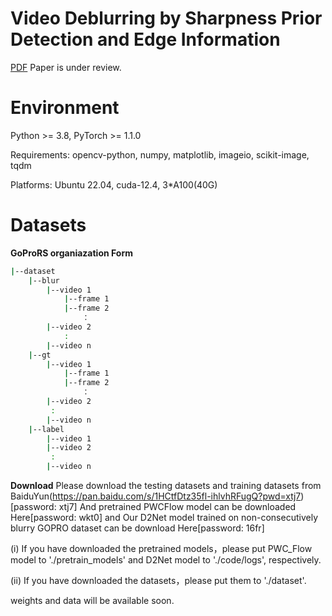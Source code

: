 # Video Deblurring by Sharpness Prior Detection and Edge Information
[PDF](https://arxiv.org/abs/2501.12246)    Paper is under review.

# Environment
Python >= 3.8, PyTorch >= 1.1.0

Requirements: opencv-python, numpy, matplotlib, imageio, scikit-image, tqdm

Platforms: Ubuntu 22.04, cuda-12.4, 3*A100(40G)

# Datasets
**GoProRS organiazation Form**
```bash
|--dataset
    |--blur  
        |--video 1
            |--frame 1
            |--frame 2
                ：  
        |--video 2
            :
        |--video n
    |--gt
        |--video 1
            |--frame 1
            |--frame 2
                ：  
        |--video 2
         :
        |--video n
    |--label
        |--video 1
        |--video 2
         :
        |--video n
```
**Download**
Please download the testing datasets and training datasets from BaiduYun(https://pan.baidu.com/s/1HCtfDtz35fl-ihlvhRFugQ?pwd=xtj7)[password: xtj7]
And pretrained PWCFlow model can be downloaded Here[password: wkt0] and Our D2Net model trained on non-consecutively blurry GOPRO dataset can be download Here[password: 16fr]

(i) If you have downloaded the pretrained models，please put PWC_Flow model to './pretrain_models' and D2Net model to './code/logs', respectively.

(ii) If you have downloaded the datasets，please put them to './dataset'.

weights and data will be available soon.

